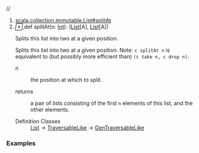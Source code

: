 //
<ol>
<li><a href="https://www.scala-lang.org/api/2.12.3/scala/collection/immutable/List.html#splitAt(n:Int):(List[A],List[A])">scala.collection.immutable.List#splitAt</a></li>
<li name="scala.collection.immutable.List#splitAt" visbl="pub" class="indented0 " data-isabs="false" fullcomment="yes" group="Ungrouped"> <a id="splitAt(n:Int):(List[A],List[A])"></a><a id="splitAt(Int):(List[A],List[A])"></a> <span class="permalink"> <a href="../../../scala/collection/immutable/List.html#splitAt(n:Int):(List[A],List[A])" title="Permalink"> <i class="material-icons"></i> </a> </span> <span class="modifier_kind"> <span class="modifier"></span> <span class="kind">def</span> </span> <span class="symbol"> <span class="name">splitAt</span><span class="params">(<span name="n">n: <a href="../../Int.html" class="extype" name="scala.Int">Int</a></span>)</span><span class="result">: (<a href="" class="extype" name="scala.collection.immutable.List">List</a>[<span class="extype" name="scala.collection.immutable.List.A">A</span>], <a href="" class="extype" name="scala.collection.immutable.List">List</a>[<span class="extype" name="scala.collection.immutable.List.A">A</span>])</span> </span> <p class="shortcomment cmt">Splits this list into two at a given position.</p>
 <div class="fullcomment">
  <div class="comment cmt">
   <p>Splits this list into two at a given position. Note: <code>c splitAt n</code> is equivalent to (but possibly more efficient than) <code>(c take n, c drop n)</code>.</p>
  </div>
  <dl class="paramcmts block">
   <dt class="param">
    n
   </dt>
   <dd class="cmt">
    <p>the position at which to split.</p>
   </dd>
   <dt>
    returns
   </dt>
   <dd class="cmt">
    <p>a pair of lists consisting of the first <code>n</code> elements of this list, and the other elements.</p>
   </dd>
  </dl>
  <dl class="attributes block"> 
   <dt>
    Definition Classes
   </dt>
   <dd>
    <a href="" class="extype" name="scala.collection.immutable.List">List</a> → 
    <a href="../TraversableLike.html" class="extype" name="scala.collection.TraversableLike">TraversableLike</a> → 
    <a href="../GenTraversableLike.html" class="extype" name="scala.collection.GenTraversableLike">GenTraversableLike</a>
   </dd>
  </dl>
 </div> </li>
        </ol>


### Examples



